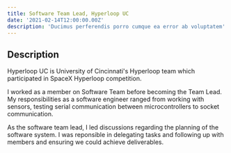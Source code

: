 ```yaml
---
title: Software Team Lead, Hyperloop UC
date: '2021-02-14T12:00:00.00Z'
description: 'Ducimus perferendis porro cumque ea error ab voluptatem'
---
```


## Description

<p>Hyperloop UC is University of Cincinnati's Hyperloop team which participated in SpaceX Hyperloop competition.</p>

<p>I worked as a member on Software Team before becoming the Team Lead. My responsibilities as a software engineer ranged from working with sensors, testing serial communication between microcontrollers to socket communication.</p>

<p>As the software team lead, I led discussions regarding the planning of the software system. I was reponsible in delegating tasks and following up with members and ensuring we could achieve deliverables.</p>